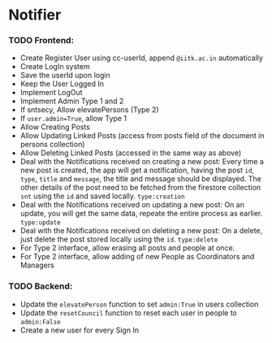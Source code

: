 # Notifier

### TODO Frontend:
* Create Register User using cc-userId, append ```@iitk.ac.in``` automatically
* Create LogIn system
* Save the userId upon login
* Keep the User Logged In
* Implement LogOut
* Implement Admin Type 1 and 2
* If sntsecy, Allow elevatePersons (Type 2)
* If ```user.admin=True```, allow Type 1
* Allow Creating Posts
* Allow Updating Linked Posts (access from posts field of the document in persons collection)
* Allow Deleting Linked Posts (accessed in the same way as above)
* Deal with the Notifications received on creating a new post: Every time a new post is created, the app will get a notification, having the post ```id```, ```type```, ```title``` and ```message```, the title and message should be displayed. The other details of the post need to be fetched from the firestore collection ```snt``` using the ```id``` and saved locally. ```type:creation```
* Deal with the Notifications received on updating a new post: On an update, you will get the same data, repeate the entire process as earlier. ```type:update```
* Deal with the Notifications received on deleting a new post: On a delete, just delete the post stored locally using the ```id```. ```type:delete```
* For Type 2 interface, allow erasing all posts and people at once.
* For Type 2 interface, allow adding of new People as Coordinators and Managers

### TODO Backend:
* Update the ```elevatePerson``` function to set ```admin:True``` in users collection
* Update the ```resetCouncil``` function to reset each user in people to ```admin:False```
* Create a new user for every Sign In